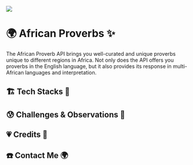 ![]("showcase")

# **🌍 African Proverbs ✨**

The African Proverb API brings you well-curated and unique proverbs unique to different regions in Africa. Not only does the API offers you proverbs in the English language, but it also provides its response in multi-African languages and interpretation.

## **🏗️ Tech Stacks 🚧**

## **😰 Challenges & Observations 👀**

## **💗 Credits 🍺**

## **☎️ Contact Me 🌍**

